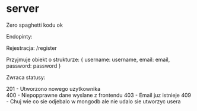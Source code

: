 # server
Zero spaghetti kodu ok

Endopinty:

Rejestracja:
  /register

Przyjmuje obiekt o strukturze:
{
  username: username,
  email: email, 
  password: password
}

Zwraca statusy:

201 - Utworzono nowego uzytkownika<br>
400 - Niepopprawne dane wyslane z frontendu
403 - Email juz istnieje
409 - Chuj wie co sie odjebalo w mongodb ale nie udalo sie utworzyc usera


